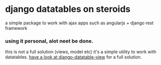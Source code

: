 django datatables on steroids
==============================

a simple package to work with ajax apps such as angularjs + django rest framework

### using it personal, alot neet be done. 

this is not a full solution (views, model etc) it's a simple utility to work with datatables.
[have a look at django-datatable-view](https://github.com/pivotal-energy-solutions/django-datatable-view) for a full solution.